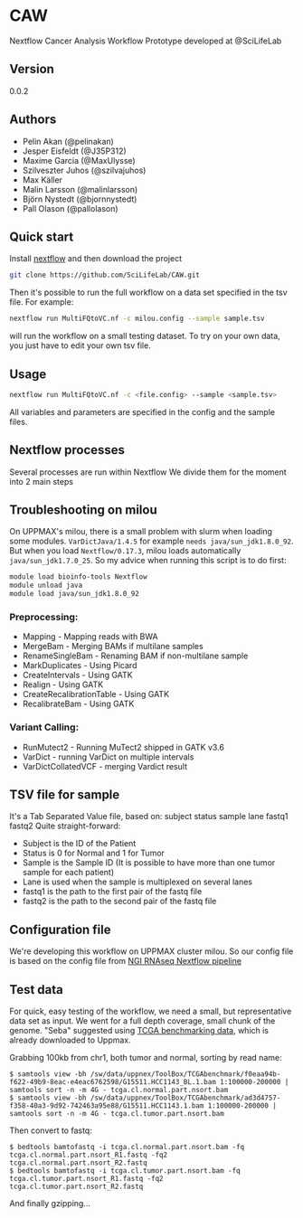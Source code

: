# CAW
Nextflow Cancer Analysis Workflow Prototype developed at @SciLifeLab

## Version
0.0.2

## Authors
- Pelin Akan (@pelinakan)
- Jesper Eisfeldt (@J35P312)
- Maxime Garcia (@MaxUlysse)
- Szilveszter Juhos (@szilvajuhos)
- Max Käller
- Malin Larsson (@malinlarsson)
- Björn Nystedt (@bjornnystedt)
- Pall Olason (@pallolason)

## Quick start
Install [nextflow](http://www.nextflow.io/) and then download the project
```bash
git clone https://github.com/SciLifeLab/CAW.git
```
Then it's possible to run the full workflow on a data set specified in the tsv file. For example:
```bash
nextflow run MultiFQtoVC.nf -c milou.config --sample sample.tsv
```
will run the workflow on a small testing dataset. To try on your own data, you just have to edit your own tsv file.

## Usage
```bash
nextflow run MultiFQtoVC.nf -c <file.config> --sample <sample.tsv>
```
All variables and parameters are specified in the config and the sample files.

## Nextflow processes
Several processes are run within Nextflow
We divide them for the moment into 2 main steps

## Troubleshooting on milou
On UPPMAX's milou, there is a small problem with slurm when loading some modules. `VarDictJava/1.4.5` for example `needs java/sun_jdk1.8.0_92`. But when you load `Nextflow/0.17.3`, milou loads automatically `java/sun_jdk1.7.0_25`.
So my advice when running this script is to do first:
```bash
module load bioinfo-tools Nextflow
module unload java
module load java/sun_jdk1.8.0_92
```

### Preprocessing:
- Mapping - Mapping reads with BWA
- MergeBam - Merging BAMs if multilane samples
- RenameSingleBam - Renaming BAM if non-multilane sample
- MarkDuplicates - Using Picard
- CreateIntervals - Using GATK
- Realign - Using GATK
- CreateRecalibrationTable - Using GATK
- RecalibrateBam - Using GATK

### Variant Calling:
- RunMutect2 - Running MuTect2 shipped in GATK v3.6
- VarDict - running VarDict on multiple intervals
- VarDictCollatedVCF - merging Vardict result

## TSV file for sample
It's a Tab Separated Value file, based on: subject status sample lane fastq1 fastq2
Quite straight-forward: 
- Subject is the ID of the Patient
- Status is 0 for Normal and 1 for Tumor
- Sample is the Sample ID (It is possible to have more than one tumor sample for each patient)
- Lane is used when the sample is multiplexed on several lanes
- fastq1 is the path to the first pair of the fastq file
- fastq2 is the path to the second pair of the fastq file

## Configuration file
We're developing this workflow on UPPMAX cluster milou. So our config file is based on the config file from [NGI RNAseq Nextflow pipeline](https://github.com/SciLifeLab/NGI-RNAseq)

## Test data
For quick, easy testing of the workflow, we need a small, but representative
data set as input. We went for a full depth coverage, small chunk of the genome. "Seba" suggested using [TCGA benchmarking data][TCGA], which is already downloaded to Uppmax.

Grabbing 100kb from chr1, both tumor and normal, sorting by read name:
```
$ samtools view -bh /sw/data/uppnex/ToolBox/TCGAbenchmark/f0eaa94b-f622-49b9-8eac-e4eac6762598/G15511.HCC1143_BL.1.bam 1:100000-200000 | samtools sort -n -m 4G - tcga.cl.normal.part.nsort.bam
$ samtools view -bh /sw/data/uppnex/ToolBox/TCGAbenchmark/ad3d4757-f358-40a3-9d92-742463a95e88/G15511.HCC1143.1.bam 1:100000-200000 | samtools sort -n -m 4G - tcga.cl.tumor.part.nsort.bam
```

Then convert to fastq:
```
$ bedtools bamtofastq -i tcga.cl.normal.part.nsort.bam -fq tcga.cl.normal.part.nsort_R1.fastq -fq2 tcga.cl.normal.part.nsort_R2.fastq
$ bedtools bamtofastq -i tcga.cl.tumor.part.nsort.bam -fq tcga.cl.tumor.part.nsort_R1.fastq -fq2 tcga.cl.tumor.part.nsort_R2.fastq
```
And finally gzipping...


[TCGA]: https://cghub.ucsc.edu/datasets/benchmark_download.html
